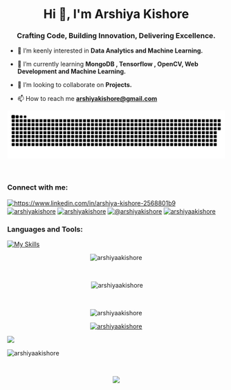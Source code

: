 <h1 align="center">Hi 👋, I'm Arshiya Kishore</h1>
<h3 align="center">Crafting Code, Building Innovation, Delivering Excellence.</h3>


- 🔭 I’m keenly interested in **Data Analytics and Machine Learning.**

- 🌱 I’m currently learning **MongoDB , Tensorflow , OpenCV, Web Development and Machine Learning.**

- 👯 I’m looking to collaborate on **Projects.**

- 📫 How to reach me **arshiyakishore@gmail.com**
  

<p align="center"> <img src="https://raw.githubusercontent.com/arshiyaakishore/snake-for-readme/main/snakegame.svg" alt="Snake animation" /> </p> <br>


<h3 align="left">Connect with me:</h3>
<p align="left">
<a href="https://linkedin.com/in/https://www.linkedin.com/in/arshiya-kishore-2568801b9" target="blank"><img align="center" src="https://raw.githubusercontent.com/rahuldkjain/github-profile-readme-generator/master/src/images/icons/Social/linked-in-alt.svg" alt="https://www.linkedin.com/in/arshiya-kishore-2568801b9" height="30" width="40" /></a>
<a href="https://kaggle.com/arshiyakishore" target="blank"><img align="center" src="https://raw.githubusercontent.com/rahuldkjain/github-profile-readme-generator/master/src/images/icons/Social/kaggle.svg" alt="arshiyakishore" height="30" width="40" /></a>
<a href="https://instagram.com/arshiyakishore" target="blank"><img align="center" src="https://raw.githubusercontent.com/rahuldkjain/github-profile-readme-generator/master/src/images/icons/Social/instagram.svg" alt="arshiyakishore" height="30" width="40" /></a>
<a href="https://medium.com/@arshiyakishore" target="blank"><img align="center" src="https://raw.githubusercontent.com/rahuldkjain/github-profile-readme-generator/master/src/images/icons/Social/medium.svg" alt="@arshiyakishore" height="30" width="40" /></a>
<a href="https://www.leetcode.com/arshiyaakishore" target="blank"><img align="center" src="https://raw.githubusercontent.com/rahuldkjain/github-profile-readme-generator/master/src/images/icons/Social/leet-code.svg" alt="arshiyaakishore" height="30" width="40" /></a>
</p>

<h3 align="left">Languages and Tools:</h3>

[![My Skills](https://skillicons.dev/icons?i=c,cpp,python,sklearn,anaconda,postgres,html,css,js,mongodb,git,github,vscode,matlab,arduino,django,opencv,postgres,pytorch,tensorflow,&perline=20)](#)


<p align="center"><img src="https://github-readme-stats.vercel.app/api/top-langs?username=arshiyaakishore&show_icons=true&theme=highcontrast&title_color=ffffff&text_color=ffffff&locale=en&layout=compact" alt="arshiyaakishore" /></p> <br>

<p align="center">&nbsp;<img align="center" src="https://github-readme-stats.vercel.app/api?username=arshiyaakishore&show_icons=true&theme=radical&locale=en" alt="arshiyaakishore" /></p><br>

<p align="center"><img align="center" src="https://github-readme-streak-stats.herokuapp.com/?user=arshiyaakishore&theme=highcontrast" alt="arshiyaakishore" /></p>

<p align="center"> <a href="https://github.com/ryo-ma/github-profile-trophy"><img src="https://github-profile-trophy.vercel.app/?username=arshiyaakishore&theme=darkhub&no-frame=true&no-bg=true&margin-w=4" alt="arshiyaakishore" /></a> </p>

 <img align=top flex-grow=1 src="[https://leetcard.jacoblin.cool/akshitapathak?theme=dark&font=Nunito&ext=heatmap](https://leetcard.jacoblin.cool/Arshiyaakishore?theme=dark&font=Nunito)"/>  


<!-- graph -->
<!--p>&nbsp;<img align="left" src="https://github-readme-activity-graph.vercel.app/graph?username=arshiyaakishore&theme=react-dark"  alt="arshiyaakishore" /></p-->

<!--views-->
<p align="left"> <img src="https://komarev.com/ghpvc/?username=arshiyaakishore&label=Profile%20views&color=fe3410&style=flat" alt="arshiyaakishore" /> </p> <br>


<p align="center">
     <img src="https://capsule-render.vercel.app/api?type=waving&color=gradient&height=100&width=1000&section=footer"/>
</p>
